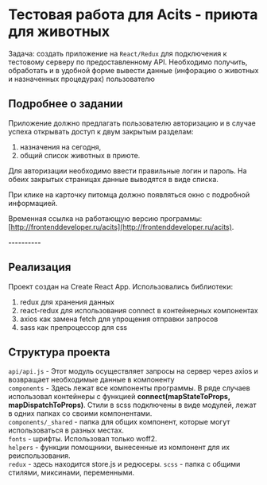 # Тестовая работа для Acits - приюта для животных

Задача: создать приложение на `React/Redux` для подключения к тестовому серверу по предоставленному API. Необходимо получить, обработать и в удобной форме вывести данные (инфорацию о животных и назначенных процедурах) пользователю

## Подробнее о задании

Приложение должно предлагать пользователю авторизацию и в случае успеха открывать доступ к двум закрытым разделам:
1. назначения на сегодня,
2. общий список животных в приюте.

Для авторизации необходимо ввести правильные логин и пароль.
На обеих закрытых страницах данные выводятся в виде списка.

При клике на карточку питомца должно появляться окно с подробной информацией.

Временная ссылка на работающую версию программы: [http://frontenddeveloper.ru/acits](http://frontenddeveloper.ru/acits).

**----------**

## Реализация

Проект создан на Create React App.
Использовались библиотеки:
1. redux для хранения данных
2. react-redux для использования connect в контейнерных компонентах
3. axios как замена fetch для упрощения отправки запросов
4. sass как препроцессор для css

## Структура проекта

`api/api.js` - Этот модуль осуществляет запросы на сервер через axios и возвращает необходимые данные в компоненту\
`components` - Здесь лежат все компоненты программы. В ряде случаев использовал контейнеры с функцией **connect(mapStateToProps, mapDispatchToProps)**. Стили в scss подключены в виде модулей, лежат в одних папках со своими компонентами.\
`components/_shared` - папка для общих компонент, которые могут использоваться в разных местах.\
`fonts` - шрифты. Использовал только woff2.\
`helpers` - функции помощники, вынесенные из компонент для их реиспользования.\
`redux` - здесь находится store.js и редюсеры.
`scss` - папка с общими стилями, миксинами, переменными.



